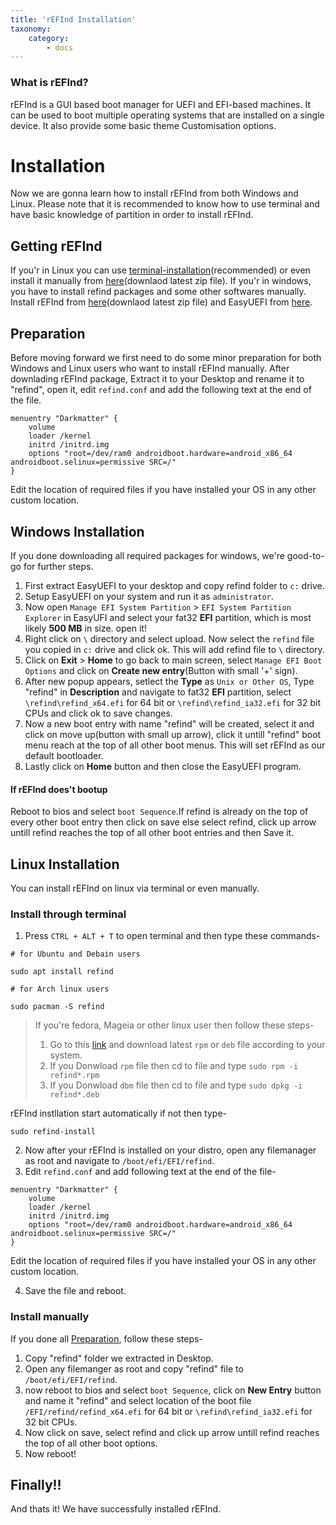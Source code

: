 ```yaml
---
title: 'rEFInd Installation'
taxonomy:
    category:
        - docs
---
```

### What is rEFInd?
rEFInd is a GUI based boot manager for UEFI and EFI-based machines. It can be used to boot multiple operating systems that are installed on a single device. It also provide some basic theme Customisation options.


# Installation
Now we are gonna learn how to install rEFInd from both Windows and Linux. Please note that it is recommended to know how to use terminal and have basic knowledge of partition in order to install rEFInd.

## Getting rEFInd
If you'r in Linux you can use [terminal-installation](#goto2)(recommended) or even install it manually from [here](https://sourceforge.net/projects/refind/files/)(downlaod latest zip file). If you'r in windows, you have to install refind packages and some other softwares manually. Install rEFInd from [here](https://sourceforge.net/projects/refind/files/)(downlaod latest zip file) and EasyUEFI from [here](https://getintopc.com.pk/softwares/utilities/easyuefi-technician-free-download/).

## <a name="goto1">Preparation</a>
Before moving forward we first need to do some minor preparation for both Windows and Linux users who want to install rEFInd manually. After downlading rEFInd package, Extract it to your Desktop and rename it to "refind", open it, edit `refind.conf` and add the following text at the end of the file.
```
menuentry "Darkmatter" {
    volume 
    loader /kernel
    initrd /initrd.img
    options "root=/dev/ram0 androidboot.hardware=android_x86_64 androidboot.selinux=permissive SRC=/"
}
```
Edit the location of required files if you have installed your OS in any other custom location.

## Windows Installation
If you done downloading all required packages for windows, we're good-to-go for further steps.
1) First extract EasyUEFI to your desktop and copy refind folder to `c:` drive.
2) Setup EasyUEFI on your system and run it as `administrator`.
3) Now open `Manage EFI System Partition` > `EFI System Partition Explorer` in EasyUFI and select your fat32 <b>EFI</b> partition, which is most likely <b>500 MB</b> in size. open it! 
4) Right click on `\` directory and select upload. Now select the `refind` file you copied in `c:` drive and click ok. This will add refind file to `\` directory.
5) Click on <b>Exit</b> > <b>Home</b> to go back to main screen, select `Manage EFI Boot Options` and click on <b>Create new entry</b>(Button with small '+' sign).
6) After new popup appears, setlect the <b>Type</b> as `Unix or Other OS`, Type "refind" in <b>Description</b> and navigate to fat32 <b>EFI</b> partition, select `\refind\refind_x64.efi` for 64 bit or `\refind\refind_ia32.efi` for 32 bit CPUs and click ok to save changes.
7) Now a new boot entry with name "refind" will be created, select it and click on move up(button with small up arrow), click it untill "refind" boot menu reach at the top of all other boot menus. This will set rEFInd as our default bootloader.
8) Lastly click on <b>Home</b> button and then close the EasyUEFI program.

#### If rEFInd does't bootup
Reboot to bios and select `boot Sequence`.If refind is already on the top of every other boot entry then click on save else select refind, click up arrow untill refind reaches the top of all other boot entries and then Save it.

## Linux Installation
You can install rEFInd on linux via terminal or even manually.
### <a name="goto2">Install through terminal</a>
1) Press ``CTRL + ALT + T`` to open terminal and then type these commands-
``` 
# for Ubuntu and Debain users

sudo apt install refind    

# for Arch linux users

sudo pacman -S refind

```
> If you're fedora, Mageia or other linux user then follow these steps-
> 1) Go to this [link](https://sourceforge.net/projects/refind/files) and download latest `rpm` or `deb` file according to your system.
> 2) If you Donwload `rpm` file then cd to file and type ```sudo rpm -i refind*.rpm``` 
> 3) If you Donwload `dbm` file then cd to file and type ```sudo dpkg -i refind*.deb```

rEFInd instllation start automatically if not then type-
```
sudo refind-install
```
2) Now after your rEFInd is installed on your distro, open any filemanager as root and navigate to `/boot/efi/EFI/refind`.
3) Edit `refind.conf` and add following text at the end of the file-
``` 
menuentry "Darkmatter" {
    volume 
    loader /kernel
    initrd /initrd.img
    options "root=/dev/ram0 androidboot.hardware=android_x86_64 androidboot.selinux=permissive SRC=/"
}
```
Edit the location of required files if you have installed your OS in any other custom location.

4) Save the file and reboot.

### Install manually
If you done all [Preparation](#goto1), follow these steps-
1) Copy "refind" folder we extracted in Desktop.
2) Open any filemanger as root and copy "refind" file to `/boot/efi/EFI/refind`.
4) now reboot to bios and select `boot Sequence`, click on <b>New Entry</b> button and name it "refind" and select location of the boot file `/EFI/refind/refind_x64.efi` for 64 bit or `\refind\refind_ia32.efi` for 32 bit CPUs.
5) Now click on save, select refind and click up arrow untill refind reaches the top of all other boot options.
6) Now reboot!


## Finally!!
And thats it! We have successfully installed rEFInd.
